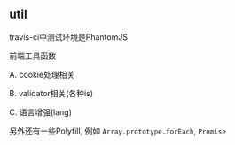 ## util


travis-ci中测试环境是PhantomJS

前端工具函数

A. cookie处理相关

B. validator相关(各种is)

C. 语言增强(lang)


另外还有一些Polyfill, 例如 `Array.prototype.forEach`, `Promise`